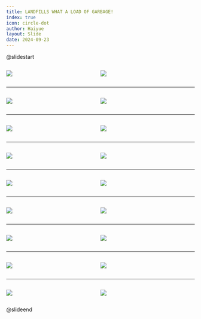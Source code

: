 ```yaml
---
title: LANDFILLS WHAT A LOAD OF GARBAGE!
index: true
icon: circle-dot
author: Haiyue
layout: Slide
date: 2024-09-23
---
```

 
@slidestart

<div style="display:flex">
<div style="flex:1">

![](/reading/english/Level-Q/LANDFILLS%20WHAT%20A%20LOAD%20OF%20GARBAGE!/001.webp)
</div>
<div style="flex:1">

![](/reading/english/Level-Q/LANDFILLS%20WHAT%20A%20LOAD%20OF%20GARBAGE!/002.webp)
</div>
</div>

---

<div style="display:flex">
<div style="flex:1">

![](/reading/english/Level-Q/LANDFILLS%20WHAT%20A%20LOAD%20OF%20GARBAGE!/003.webp)
</div>
<div style="flex:1">

![](/reading/english/Level-Q/LANDFILLS%20WHAT%20A%20LOAD%20OF%20GARBAGE!/004.webp)
</div>
</div>

---

<div style="display:flex">
<div style="flex:1">

![](/reading/english/Level-Q/LANDFILLS%20WHAT%20A%20LOAD%20OF%20GARBAGE!/005.webp)
</div>
<div style="flex:1">

![](/reading/english/Level-Q/LANDFILLS%20WHAT%20A%20LOAD%20OF%20GARBAGE!/006.webp)
</div>
</div>

---

<div style="display:flex">
<div style="flex:1">

![](/reading/english/Level-Q/LANDFILLS%20WHAT%20A%20LOAD%20OF%20GARBAGE!/007.webp)
</div>
<div style="flex:1">

![](/reading/english/Level-Q/LANDFILLS%20WHAT%20A%20LOAD%20OF%20GARBAGE!/008.webp)
</div>
</div>

---

<div style="display:flex">
<div style="flex:1">

![](/reading/english/Level-Q/LANDFILLS%20WHAT%20A%20LOAD%20OF%20GARBAGE!/009.webp)
</div>
<div style="flex:1">

![](/reading/english/Level-Q/LANDFILLS%20WHAT%20A%20LOAD%20OF%20GARBAGE!/010.webp)
</div>
</div>

---

<div style="display:flex">
<div style="flex:1">

![](/reading/english/Level-Q/LANDFILLS%20WHAT%20A%20LOAD%20OF%20GARBAGE!/011.webp)
</div>
<div style="flex:1">

![](/reading/english/Level-Q/LANDFILLS%20WHAT%20A%20LOAD%20OF%20GARBAGE!/012.webp)
</div>
</div>

---

<div style="display:flex">
<div style="flex:1">

![](/reading/english/Level-Q/LANDFILLS%20WHAT%20A%20LOAD%20OF%20GARBAGE!/013.webp)
</div>
<div style="flex:1">

![](/reading/english/Level-Q/LANDFILLS%20WHAT%20A%20LOAD%20OF%20GARBAGE!/014.webp)
</div>
</div>

---

<div style="display:flex">
<div style="flex:1">

![](/reading/english/Level-Q/LANDFILLS%20WHAT%20A%20LOAD%20OF%20GARBAGE!/015.webp)
</div>
<div style="flex:1">

![](/reading/english/Level-Q/LANDFILLS%20WHAT%20A%20LOAD%20OF%20GARBAGE!/016.webp)
</div>
</div>

---

<div style="display:flex">
<div style="flex:1">

![](/reading/english/Level-Q/LANDFILLS%20WHAT%20A%20LOAD%20OF%20GARBAGE!/017.webp)
</div>
<div style="flex:1">

![](/reading/english/Level-Q/LANDFILLS%20WHAT%20A%20LOAD%20OF%20GARBAGE!/018.webp)
</div>
</div>

@slideend